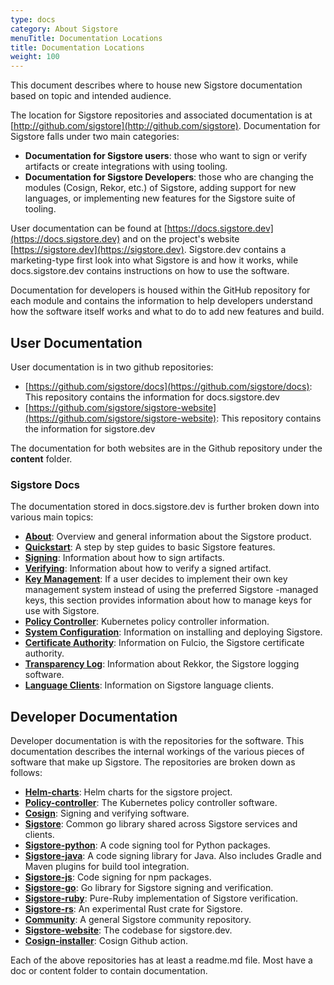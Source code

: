 ```yaml
---
type: docs
category: About Sigstore
menuTitle: Documentation Locations
title: Documentation Locations
weight: 100
---
```


This document describes where to house new Sigstore documentation based on topic and intended audience.

The location for Sigstore repositories and associated documentation is at [http://github.com/sigstore](http://github.com/sigstore).  Documentation for Sigstore falls under two main categories:

- **Documentation for Sigstore users**: those who want to sign or verify artifacts or create integrations with using tooling.
- **Documentation for Sigstore Developers**: those who are changing the modules (Cosign, Rekor, etc.) of Sigstore, adding support for new languages, or implementing new features for the Sigstore suite of tooling.

User documentation can be found at [https://docs.sigstore.dev](https://docs.sigstore.dev) and on the project's website [https://sigstore.dev](https://sigstore.dev). Sigstore.dev contains a marketing-type first look into what Sigstore is and how it works, while docs.sigstore.dev contains instructions on how to use the software.

Documentation for developers is housed within the GitHub repository for each module and contains the information to help developers understand how the software itself works and what to do to add new features and build.

## User Documentation

User documentation is in two github repositories:

- [https://github.com/sigstore/docs](https://github.com/sigstore/docs): This repository contains the information for docs.sigstore.dev
- [https://github.com/sigstore/sigstore-website](https://github.com/sigstore/sigstore-website): This repository contains the information for sigstore.dev

The documentation for both websites are in the Github repository under the **content** folder.

### Sigstore Docs

The documentation stored in docs.sigstore.dev is further broken down into various main topics:

- [**About**](../../about/overview): Overview and general information about the Sigstore product.
- [**Quickstart**](../../quickstart/quickstart-cosign): A step by step guides to basic Sigstore features.
- [**Signing**](../../cosign/signing/overview): Information about how to sign artifacts.
- [**Verifying**](../../cosign/verifying/verify): Information about how to verify a signed artifact.
- [**Key Management**](../../cosign/key_management/overview): If a user decides to implement their own key management system instead of using the preferred Sigstore -managed keys, this section provides information about how to manage keys for use with Sigstore.
- [**Policy Controller**](../../policy-controller/overview): Kubernetes policy controller information.
- [**System Configuration**](../../cosign/system_config/installation): Information on installing and deploying Sigstore.
- [**Certificate Authority**](../../certificate_authority/overview): Information on Fulcio, the Sigstore certificate authority.
- [**Transparency Log**](../../logging/overview): Information about Rekkor, the Sigstore logging software.
- [**Language Clients**](../../language_clients/language_client_overview): Information on Sigstore language clients.

## Developer Documentation

Developer documentation is with the repositories for the software. This documentation describes the internal workings of the various pieces of software that make up Sigstore.  The repositories are broken down as follows:

- [**Helm-charts**](https://github.com/sigstore/helm-charts): Helm charts for the sigstore project.
- [**Policy-controller**](https://github.com/sigstore/policy-controller): The Kubernetes policy controller software.
- [**Cosign**](https://github.com/sigstore/cosign): Signing and verifying software.
- [**Sigstore**](https://github.com/sigstore/sigstore): Common go library shared across Sigstore services and clients.
- [**Sigstore-python**](https://github.com/sigstore/sigstore-python): A code signing tool for Python packages.
- [**Sigstore-java**](https://github.com/sigstore/sigstore-java): A code signing library for Java. Also includes Gradle and Maven plugins for build tool integration.
- [**Sigstore-js**](https://github.com/sigstore/sigstore-js): Code signing for npm packages.
- [**Sigstore-go**](https://github.com/sigstore/sigstore-go): Go library for Sigstore signing and verification.
- [**Sigstore-ruby**](https://github.com/sigstore/sigstore-ruby): Pure-Ruby implementation of Sigstore verification.
- [**Sigstore-rs**](https://github.com/sigstore/sigstore-rs): An experimental Rust crate for Sigstore.
- [**Community**](https://github.com/sigstore/community): A general Sigstore community repository.
- [**Sigstore-website**](https://github.com/sigstore/sigstore-website): The codebase for sigstore.dev.
- [**Cosign-installer**](https://github.com/sigstore/cosign-installer): Cosign Github action.

Each of the above repositories has at least a readme.md file.  Most have a doc or content folder to contain documentation.
